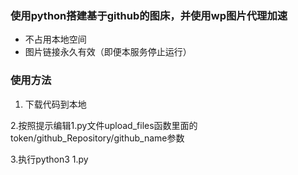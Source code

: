 ### 使用python搭建基于github的图床，并使用wp图片代理加速

- 不占用本地空间
- 图片链接永久有效（即便本服务停止运行）
### 使用方法
1. 下载代码到本地

2.按照提示编辑1.py文件upload_files函数里面的token/github_Repository/github_name参数

3.执行python3 1.py

